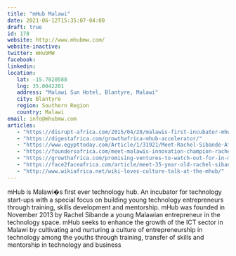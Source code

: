 ```yaml
---
title: "mHub Malawi"
date: 2021-06-12T15:35:07-04:00
draft: true
id: 178
website: http://www.mhubmw.com/
website-inactive: 
twitter: mHubMW
facebook: 
linkedin: 
location: 
   lat: -15.7820588
   lng: 35.0042201
   address: "Malawi Sun Hotel, Blantyre, Malawi"
   city: Blantyre
   region: Southern Region
   country: Malawi
email: info@mhubmw.com
articles:
   - "https://disrupt-africa.com/2015/04/28/malawis-first-incubator-mhub-looks-to-make-country-a-tech-force-in-region/"
   - "https://digestafrica.com/growthafrica-mhub-accelerator/"
   - "https://www.egypttoday.com/Article/1/31921/Meet-Rachel-Sibande-African-technology-entrepreneur-honored-by-Sisi"
   - "https://foundersafrica.com/meet-malawis-innovation-champion-rachel-sibande-the-founder-of-malawis-first-technology-hub/"
   - "https://growthafrica.com/promising-ventures-to-watch-out-for-in-malawi-meet-companies-in-the-growth-accelerator-malawi-cycle-2/"
   - "https://face2faceafrica.com/article/meet-35-year-old-rachel-sibande-the-techpreneur-whose-program-has-raised-29000-tech-savvy-malawians"
   - "http://www.wikiafrica.net/wiki-loves-culture-talk-at-the-mhub/"
---
```

mHub is Malawi�s first ever technology hub. An incubator for technology start-ups with a special focus on building young technology entrepreneurs through training, skills development and mentorship. mHub was founded in November 2013 by Rachel Sibande a young Malawian entrepreneur in the technology space. mHub seeks to enhance the growth of the ICT sector in Malawi by cultivating and nurturing a culture of entrepreneurship in technology among the youths through training, transfer of skills and mentorship in technology and business  
